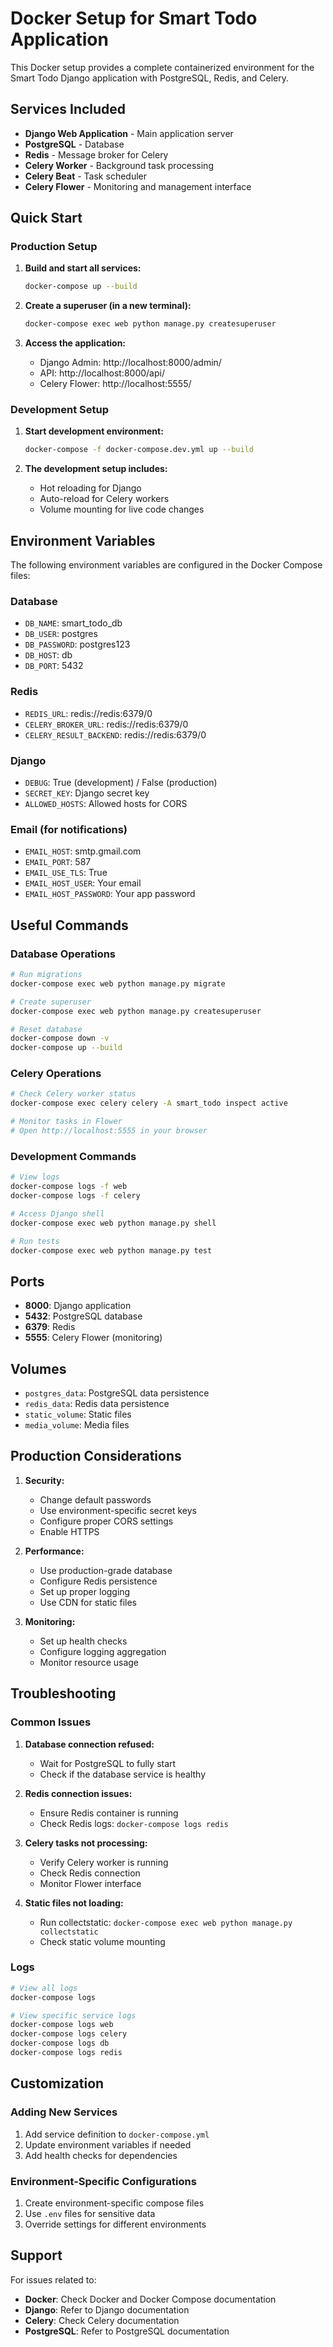 # Docker Setup for Smart Todo Application

This Docker setup provides a complete containerized environment for the Smart Todo Django application with PostgreSQL, Redis, and Celery.

## Services Included

- **Django Web Application** - Main application server
- **PostgreSQL** - Database
- **Redis** - Message broker for Celery
- **Celery Worker** - Background task processing
- **Celery Beat** - Task scheduler
- **Celery Flower** - Monitoring and management interface

## Quick Start

### Production Setup

1. **Build and start all services:**
   ```bash
   docker-compose up --build
   ```

2. **Create a superuser (in a new terminal):**
   ```bash
   docker-compose exec web python manage.py createsuperuser
   ```

3. **Access the application:**
   - Django Admin: http://localhost:8000/admin/
   - API: http://localhost:8000/api/
   - Celery Flower: http://localhost:5555/

### Development Setup

1. **Start development environment:**
   ```bash
   docker-compose -f docker-compose.dev.yml up --build
   ```

2. **The development setup includes:**
   - Hot reloading for Django
   - Auto-reload for Celery workers
   - Volume mounting for live code changes

## Environment Variables

The following environment variables are configured in the Docker Compose files:

### Database
- `DB_NAME`: smart_todo_db
- `DB_USER`: postgres
- `DB_PASSWORD`: postgres123
- `DB_HOST`: db
- `DB_PORT`: 5432

### Redis
- `REDIS_URL`: redis://redis:6379/0
- `CELERY_BROKER_URL`: redis://redis:6379/0
- `CELERY_RESULT_BACKEND`: redis://redis:6379/0

### Django
- `DEBUG`: True (development) / False (production)
- `SECRET_KEY`: Django secret key
- `ALLOWED_HOSTS`: Allowed hosts for CORS

### Email (for notifications)
- `EMAIL_HOST`: smtp.gmail.com
- `EMAIL_PORT`: 587
- `EMAIL_USE_TLS`: True
- `EMAIL_HOST_USER`: Your email
- `EMAIL_HOST_PASSWORD`: Your app password

## Useful Commands

### Database Operations
```bash
# Run migrations
docker-compose exec web python manage.py migrate

# Create superuser
docker-compose exec web python manage.py createsuperuser

# Reset database
docker-compose down -v
docker-compose up --build
```

### Celery Operations
```bash
# Check Celery worker status
docker-compose exec celery celery -A smart_todo inspect active

# Monitor tasks in Flower
# Open http://localhost:5555 in your browser
```

### Development Commands
```bash
# View logs
docker-compose logs -f web
docker-compose logs -f celery

# Access Django shell
docker-compose exec web python manage.py shell

# Run tests
docker-compose exec web python manage.py test
```

## Ports

- **8000**: Django application
- **5432**: PostgreSQL database
- **6379**: Redis
- **5555**: Celery Flower (monitoring)

## Volumes

- `postgres_data`: PostgreSQL data persistence
- `redis_data`: Redis data persistence
- `static_volume`: Static files
- `media_volume`: Media files

## Production Considerations

1. **Security:**
   - Change default passwords
   - Use environment-specific secret keys
   - Configure proper CORS settings
   - Enable HTTPS

2. **Performance:**
   - Use production-grade database
   - Configure Redis persistence
   - Set up proper logging
   - Use CDN for static files

3. **Monitoring:**
   - Set up health checks
   - Configure logging aggregation
   - Monitor resource usage

## Troubleshooting

### Common Issues

1. **Database connection refused:**
   - Wait for PostgreSQL to fully start
   - Check if the database service is healthy

2. **Redis connection issues:**
   - Ensure Redis container is running
   - Check Redis logs: `docker-compose logs redis`

3. **Celery tasks not processing:**
   - Verify Celery worker is running
   - Check Redis connection
   - Monitor Flower interface

4. **Static files not loading:**
   - Run collectstatic: `docker-compose exec web python manage.py collectstatic`
   - Check static volume mounting

### Logs
```bash
# View all logs
docker-compose logs

# View specific service logs
docker-compose logs web
docker-compose logs celery
docker-compose logs db
docker-compose logs redis
```

## Customization

### Adding New Services
1. Add service definition to `docker-compose.yml`
2. Update environment variables if needed
3. Add health checks for dependencies

### Environment-Specific Configurations
1. Create environment-specific compose files
2. Use `.env` files for sensitive data
3. Override settings for different environments

## Support

For issues related to:
- **Docker**: Check Docker and Docker Compose documentation
- **Django**: Refer to Django documentation
- **Celery**: Check Celery documentation
- **PostgreSQL**: Refer to PostgreSQL documentation
